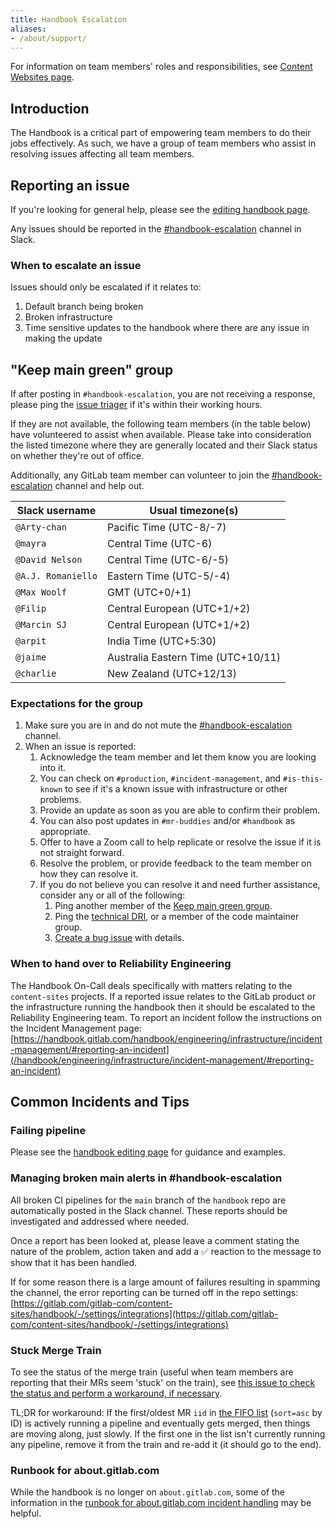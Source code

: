 ```yaml
---
title: Handbook Escalation
aliases:
- /about/support/
---
```


For information on team members' roles and responsibilities, see [Content Websites page](../).

## Introduction

The Handbook is a critical part of empowering team members to do their jobs effectively. As such, we have a group of team members who assist in resolving issues affecting all team members.

## Reporting an issue

If you're looking for general help, please see the [editing handbook page](../editing-handbook/#need-help).

Any issues should be reported in the [#handbook-escalation](https://gitlab.slack.com/archives/CVDP3HG5V) channel in Slack.

### When to escalate an issue

Issues should only be escalated if it relates to:

1. Default branch being broken
1. Broken infrastructure
1. Time sensitive updates to the handbook where there are any issue in making the update

## "Keep main green" group

If after posting in `#handbook-escalation`, you are not receiving a response, please ping the [issue triager](../content-websites/#team-structure) if it's within their working hours.

If they are not available, the following team members (in the table below) have volunteered to assist when available. Please take into consideration the listed timezone where they are generally located and their Slack status on whether they're out of office.

Additionally, any GitLab team member can volunteer to join the [#handbook-escalation](https://gitlab.slack.com/archives/CVDP3HG5V) channel and help out.

| Slack username | Usual timezone(s) |
| ----- | ----- |
| `@Arty-chan` | Pacific Time (UTC-8/-7) |
| `@mayra` | Central Time (UTC-6) |
| `@David Nelson` | Central Time (UTC-6/-5) |
| `@A.J. Romaniello` | Eastern Time (UTC-5/-4) |
| `@Max Woolf` | GMT (UTC+0/+1) |
| `@Filip` | Central European (UTC+1/+2) |
| `@Marcin SJ` | Central European (UTC+1/+2) |
| `@arpit` | India Time (UTC+5:30) |
| `@jaime` | Australia Eastern Time (UTC+10/11) |
| `@charlie` | New Zealand (UTC+12/13) |

### Expectations for the group

1. Make sure you are in and do not mute the [#handbook-escalation](https://gitlab.slack.com/archives/CVDP3HG5V) channel.
1. When an issue is reported:
    1. Acknowledge the team member and let them know you are looking into it.
    1. You can check on `#production`, `#incident-management`, and `#is-this-known` to see if it's a known issue with infrastructure or other problems.
    1. Provide an update as soon as you are able to confirm their problem.
    1. You can also post updates in `#mr-buddies` and/or `#handbook` as appropriate.
    1. Offer to have a Zoom call to help replicate or resolve the issue if it is not straight forward.
    1. Resolve the problem, or provide feedback to the team member on how they can resolve it.
    1. If you do not believe you can resolve it and need further assistance, consider any or all of the following:
       1. Ping another member of the [Keep main green group](#keep-main-green-group).
       1. Ping the [technical DRI](../content-websites/#team-structure), or a member of the code maintainer group.
       1. [Create a bug issue](https://gitlab.com/gitlab-com/content-sites/handbook/-/issues/new) with details.

### When to hand over to Reliability Engineering

The Handbook On-Call deals specifically with matters relating to the `content-sites` projects.
If a reported issue relates to the GitLab product or the infrastructure running the handbook then it should be escalated to the Reliability Engineering team.
To report an incident follow the instructions on the Incident Management page: [https://handbook.gitlab.com/handbook/engineering/infrastructure/incident-management/#reporting-an-incident](/handbook/engineering/infrastructure/incident-management/#reporting-an-incident)

## Common Incidents and Tips

### Failing pipeline

Please see the [handbook editing page](../editing-handbook/#failing-pipelines) for guidance and examples.

### Managing broken main alerts in #handbook-escalation

All broken CI pipelines for the `main` branch of the `handbook` repo are automatically posted in the Slack channel.
These reports should be investigated and addressed where needed.

Once a report has been looked at, please leave a comment stating the nature of the problem, action taken and add a ✅ reaction to the message to show that it has been handled.

If for some reason there is a large amount of failures resulting in spamming the channel, the error reporting can be turned off in the repo settings: [https://gitlab.com/gitlab-com/content-sites/handbook/-/settings/integrations](https://gitlab.com/gitlab-com/content-sites/handbook/-/settings/integrations)

### Stuck Merge Train

To see the status of the merge train (useful when team members are reporting that their MRs seem 'stuck' on the train), see [this issue to check the status and perform a workaround, if necessary](https://gitlab.com/gitlab-org/gitlab/-/issues/217908#when-the-merge-train-in-the-www-gitlab-com-project-might-be-stuck).

TL;DR for workaround: If the first/oldest MR `iid` in [the FIFO list](https://gitlab.com/api/v4/projects/7764/merge_trains?scope=active&per_page=100&sort=asc) (`sort=asc` by ID) is actively running a pipeline and eventually gets merged, then things are moving along, just slowly.  If the first one in the list isn't currently running any pipeline, remove it from the train and re-add it (it should go to the end).

### Runbook for about.gitlab.com

While the handbook is no longer on `about.gitlab.com`, some of the information in the [runbook for about.gitlab.com incident handling](https://gitlab.com/gitlab-com/runbooks/-/blob/master/docs/uncategorized/about-gitlab-com.md) may be helpful.
